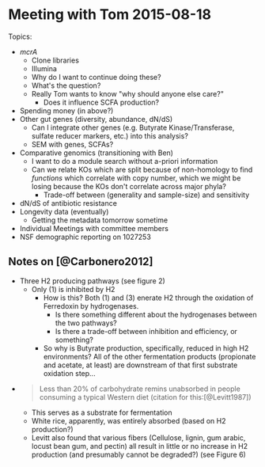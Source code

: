 Meeting with Tom 2015-08-18
=====

Topics:
-   _mcrA_
    -   Clone libraries
    -   Illumina
    -   Why do I want to continue doing these?
    -   What's the question?
    -   Really Tom wants to know "why should anyone else care?"
        -   Does it influence SCFA production?
-   Spending money (in above?)
-   Other gut genes (diversity, abundance, dN/dS)
    -   Can I integrate other genes (e.g. Butyrate Kinase/Transferase, sulfate
        reducer markers, etc.) into this analysis?
    -   SEM with genes, SCFAs?
-   Comparative genomics (transitioning with Ben)
    -   I want to do a module search without a-priori information
    -   Can we relate KOs which are split because of non-homology to find
        _functions_ which correlate with copy number, which we might be losing
        because the KOs don't correlate across major phyla?
        -   Trade-off between (generality and sample-size) and sensitivity
-   dN/dS of antibiotic resistance
-   Longevity data (eventually)
    -   Getting the metadata tomorrow sometime
-   Individual Meetings with committee members
-   NSF demographic reporting on 1027253


## Notes on [@Carbonero2012] ##

-   Three H2 producing pathways (see figure 2)
    -   Only (1) is inhibited by H2
        -   How is this?  Both (1) and (3) enerate H2 through the oxidation of
            Ferredoxin by hydrogenases.
            -   Is there something different about the hydrogenases between
                the two pathways?
            -   Is there a trade-off between inhibition and efficiency, or
                something?
        -   So why is Butyrate production, specifically, reduced in high
            H2 environments?  All of the other fermentation products
            (propionate and acetate, at least) are downstream of that first
            substrate oxidation step...
-   > Less than 20% of carbohydrate remins unabsorbed in people consuming a
    > typical Western diet (citation for this:[@Levitt1987])
    -   This serves as a substrate for fermentation
    -   White rice, apparently, was entirely absorbed (based on H2 production?)
    -   Levitt also found that various fibers (Cellulose, lignin, gum arabic,
        locust bean gum, and pectin) all result in little or no increase in H2
        production (and presumably cannot be degraded?) (see Figure 6)

